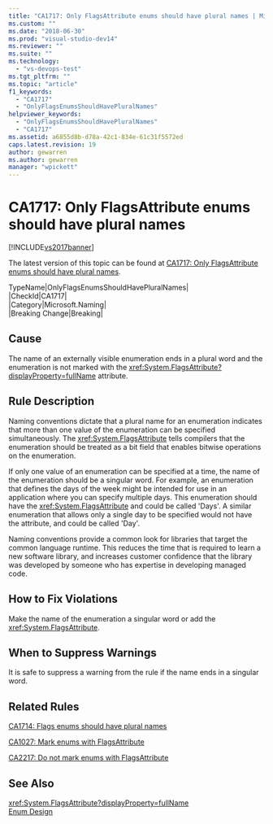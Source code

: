 ```yaml
---
title: "CA1717: Only FlagsAttribute enums should have plural names | Microsoft Docs"
ms.custom: ""
ms.date: "2018-06-30"
ms.prod: "visual-studio-dev14"
ms.reviewer: ""
ms.suite: ""
ms.technology: 
  - "vs-devops-test"
ms.tgt_pltfrm: ""
ms.topic: "article"
f1_keywords: 
  - "CA1717"
  - "OnlyFlagsEnumsShouldHavePluralNames"
helpviewer_keywords: 
  - "OnlyFlagsEnumsShouldHavePluralNames"
  - "CA1717"
ms.assetid: a6855d8b-d78a-42c1-834e-61c31f5572ed
caps.latest.revision: 19
author: gewarren
ms.author: gewarren
manager: "wpickett"
---
```

# CA1717: Only FlagsAttribute enums should have plural names
[!INCLUDE[vs2017banner](../includes/vs2017banner.md)]

The latest version of this topic can be found at [CA1717: Only FlagsAttribute enums should have plural names](https://docs.microsoft.com/visualstudio/code-quality/ca1717-only-flagsattribute-enums-should-have-plural-names).  
  
TypeName|OnlyFlagsEnumsShouldHavePluralNames|  
|CheckId|CA1717|  
|Category|Microsoft.Naming|  
|Breaking Change|Breaking|  
  
## Cause  
 The name of an externally visible enumeration ends in a plural word and the enumeration is not marked with the <xref:System.FlagsAttribute?displayProperty=fullName> attribute.  
  
## Rule Description  
 Naming conventions dictate that a plural name for an enumeration indicates that more than one value of the enumeration can be specified simultaneously. The <xref:System.FlagsAttribute> tells compilers that the enumeration should be treated as a bit field that enables bitwise operations on the enumeration.  
  
 If only one value of an enumeration can be specified at a time, the name of the enumeration should be a singular word. For example, an enumeration that defines the days of the week might be intended for use in an application where you can specify multiple days. This enumeration should have the <xref:System.FlagsAttribute> and could be called 'Days'. A similar enumeration that allows only a single day to be specified would not have the attribute, and could be called 'Day'.  
  
 Naming conventions provide a common look for libraries that target the common language runtime. This reduces the time that is required to learn a new software library, and increases customer confidence that the library was developed by someone who has expertise in developing managed code.  
  
## How to Fix Violations  
 Make the name of the enumeration a singular word or add the <xref:System.FlagsAttribute>.  
  
## When to Suppress Warnings  
 It is safe to suppress a warning from the rule if the name ends in a singular word.  
  
## Related Rules  
 [CA1714: Flags enums should have plural names](../code-quality/ca1714-flags-enums-should-have-plural-names.md)  
  
 [CA1027: Mark enums with FlagsAttribute](../code-quality/ca1027-mark-enums-with-flagsattribute.md)  
  
 [CA2217: Do not mark enums with FlagsAttribute](../code-quality/ca2217-do-not-mark-enums-with-flagsattribute.md)  
  
## See Also  
 <xref:System.FlagsAttribute?displayProperty=fullName>   
 [Enum Design](http://msdn.microsoft.com/library/dd53c952-9d9a-4736-86ff-9540e815d545)



